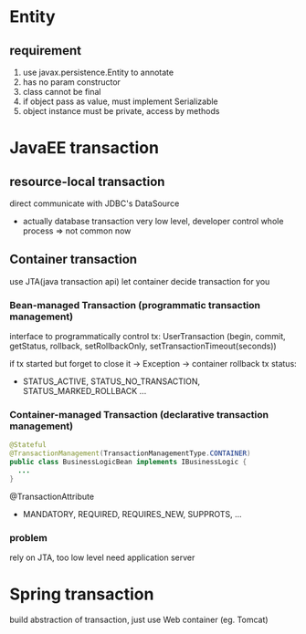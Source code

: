 # Entity
## requirement
1. use javax.persistence.Entity to annotate
2. has no param constructor
3. class cannot be final
4. if object pass as value, must implement Serializable
5. object instance must be private, access by methods

# JavaEE transaction
## resource-local transaction
direct communicate with JDBC's DataSource
- actually database transaction
very low level, developer control whole process => not common now

## Container transaction
use JTA(java transaction api)
let container decide transaction for you

### Bean-managed Transaction (programmatic transaction management) 
interface to programmatically control tx:
UserTransaction (begin, commit, getStatus, rollback, setRollbackOnly, setTransactionTimeout(seconds))

if tx started but forget to close it -> Exception -> container rollback
tx status:
- STATUS_ACTIVE, STATUS_NO_TRANSACTION, STATUS_MARKED_ROLLBACK ...

### Container-managed Transaction (declarative transaction management)
```java
@Stateful
@TransactionManagement(TransactionManagementType.CONTAINER)
public class BusinessLogicBean implements IBusinessLogic {
  ...
}
```
@TransactionAttribute
- MANDATORY, REQUIRED, REQUIRES_NEW, SUPPROTS, ...

### problem
rely on JTA, too low level
need application server

# Spring transaction
build abstraction of transaction, just use Web container (eg. Tomcat)













